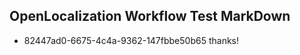 ## OpenLocalization Workflow Test MarkDown
* 82447ad0-6675-4c4a-9362-147fbbe50b65 thanks!

<!--HONumber=Jul16_HO3-->


